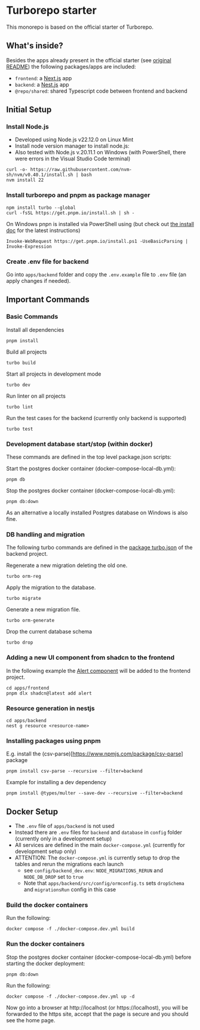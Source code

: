 # Turborepo starter

This monorepo is based on the official starter of Turborepo.

## What's inside?

Besides the apps already present in the official starter (see [original README](./README_original.md)) the following packages/apps are included:

- `frontend`: a [Next.js](https://nextjs.org/) app
- `backend`: a [Nest.js](https://nestjs.com/) app
- `@repo/shared`: shared Typescript code between frontend and backend

## Initial Setup

### Install Node.js

- Developed using Node.js v22.12.0 on Linux Mint
- Install node version manager to install node.js:
- Also tested with Node.js v.20.11.1 on Windows (with PowerShell, there were errors in the Visual Studio Code terminal)

```
curl -o- https://raw.githubusercontent.com/nvm-sh/nvm/v0.40.1/install.sh | bash
nvm install 22
```

### Install turborepo and pnpm as package manager

```
npm install turbo --global
curl -fsSL https://get.pnpm.io/install.sh | sh -
```

On Windows pnpn is installed via PowerShell using (but check out [the install doc](https://pnpm.io/installation) for the latest instructions)

```
Invoke-WebRequest https://get.pnpm.io/install.ps1 -UseBasicParsing | Invoke-Expression
```

### Create .env file for backend

Go into `apps/backend` folder and copy the `.env.example` file to `.env` file (an apply changes if needed).

## Important Commands

### Basic Commands

Install all dependencies

```
pnpm install
```

Build all projects

```
turbo build
```

Start all projects in development mode

```
turbo dev
```

Run linter on all projects

```
turbo lint
```

Run the test cases for the backend (currently only backend is supported)

```
turbo test
```

### Development database start/stop (within docker)

These commands are defined in the top level package.json scripts:

Start the postgres docker container (docker-compose-local-db.yml):

```
pnpm db
```

Stop the postgres docker container (docker-compose-local-db.yml):

```
pnpm db:down
```

As an alternative a locally installed Postgres database on Windows is also fine.

### DB handling and migration

The following turbo commands are defined in the [package turbo.json](https://turbo.build/repo/docs/reference/package-configurations) of the backend project.

Regenerate a new migration deleting the old one.

```
turbo orm-reg
```

Apply the migration to the database.

```
turbo migrate
```

Generate a new migration file.

```
turbo orm-generate
```

Drop the current database schema

```
turbo drop
```

### Adding a new UI component from shadcn to the frontend

In the following example the [Alert component](https://ui.shadcn.com/docs/components/alert) will be added to the frontend project.

```
cd apps/frontend
pnpm dlx shadcn@latest add alert
```

### Resource generation in nestjs

```
cd apps/backend
nest g resource <resource-name>
```

### Installing packages using pnpm

E.g. install the (csv-parse)[https://www.npmjs.com/package/csv-parse] package

```
pnpm install csv-parse --recursive --filter=backend
```

Example for installing a dev dependency

```
pnpm install @types/multer --save-dev --recursive --filter=backend
```

## Docker Setup

- The `.env` file of `apps/backend` is not used
- Instead there are `.env` files for `backend` and `database` in `config` folder (currently only in a development setup)
- All services are defined in the main `docker-compose.yml` (currently for development setup only)
- ATTENTION: The `docker-compose.yml` is currently setup to drop the tables and rerun the migrations each launch
  - see `config/backend_dev.env`: `NODE_MIGRATIONS_RERUN` and `NODE_DB_DROP` set to `true`
  - Note that `apps/backend/src/config/ormconfig.ts` sets `dropSchema` and `migrationsRun` config in this case

### Build the docker containers

Run the following:

```
docker compose -f ./docker-compose.dev.yml build
```

### Run the docker containers

Stop the postgres docker container (docker-compose-local-db.yml) before starting the docker deployment:

```
pnpm db:down
```

Run the following:

```
docker compose -f ./docker-compose.dev.yml up -d
```

Now go into a browser at http://localhost (or https://localhost), you will be forwarded to the https site,
accept that the page is secure and you should see the home page.
